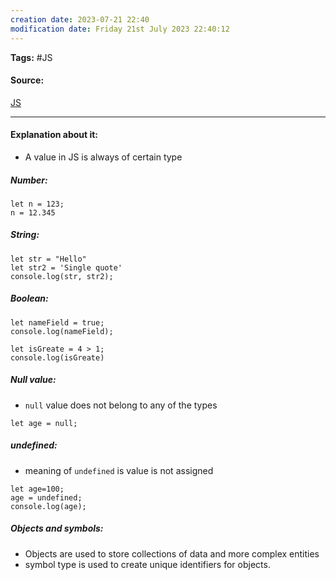 ```yaml
---
creation date: 2023-07-21 22:40
modification date: Friday 21st July 2023 22:40:12
---
```


**Tags:** #JS 

#### Source:
[JS](https://javascript.info/types)

--------------------------------------

#### Explanation about it:

* A value in JS is always of certain type

##### Number:
```
let n = 123;
n = 12.345
```

##### String:
```
let str = "Hello"
let str2 = 'Single quote'
console.log(str, str2);
```

##### Boolean:
```
let nameField = true;
console.log(nameField);

let isGreate = 4 > 1;
console.log(isGreate)
```

##### Null value:

* `null` value does not belong to any of the types 
```
let age = null;
```

##### undefined:
* meaning of `undefined` is value is not assigned

```
let age=100;
age = undefined;
console.log(age);
```


##### Objects and symbols:

* Objects are used to store collections of data and more complex entities
* symbol type is used to create unique identifiers for objects.